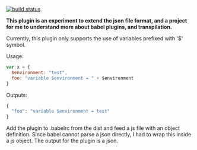 [![build status](https://travis-ci.org/eklavyamirani/babel-plugin-json-extended.svg?branch=master)](https://travis-ci.org/eklavyamirani/babel-plugin-json-extended)

**This plugin is an experiment to extend the json file format, and a project for me to understand more about babel plugins, and transpilation.**

Currently, this plugin only supports the use of variables prefixed with '$' symbol.

Usage:

```javascript
var x = { 
  $environment: "test",
  foo: "variable $environment = " + $environment
}
```

Outputs:

```javascript
{
  "foo": "variable $environment = test"
}
```

Add the plugin to .babelrc from the dist and feed a js file with an object definition. Since babel cannot parse a json directly, I had to wrap this inside a js object. The output for the plugin is a json.
